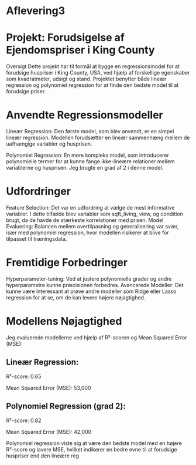 # Aflevering3
# Projekt: Forudsigelse af Ejendomspriser i King County
Oversigt
Dette projekt har til formål at bygge en regressionsmodel for at forudsige huspriser i King County, USA, ved hjælp af forskellige egenskaber som kvadratmeter, udsigt og stand. Projektet benytter både lineær regression og polynomiel regression for at finde den bedste model til at forudsige priser.

# Anvendte Regressionsmodeller
Lineær Regression: Den første model, som blev anvendt, er en simpel lineær regression. Modellen forudsætter en lineær sammenhæng mellem de uafhængige variabler og husprisen.

Polynomiel Regression: En mere kompleks model, som introducerer polynomielle termer for at kunne fange ikke-lineære relationer mellem variablerne og husprisen. Jeg brugte en grad af 2 i denne model.

# Udfordringer
Feature Selection: Det var en udfordring at vælge de mest informative variabler. I dette tilfælde blev variabler som sqft_living, view, og condition brugt, da de havde de stærkeste korrelationer med prisen.
Model Evaluering: Balancen mellem overtilpasning og generalisering var svær, især med polynomiel regression, hvor modellen risikerer at blive for tilpasset til træningsdata.

# Fremtidige Forbedringer
Hyperparameter-tuning: Ved at justere polynomielle grader og andre hyperparametre kunne præcisionen forbedres.
Avancerede Modeller: Det kunne være interessant at prøve andre modeller som Ridge eller Lasso regression for at se, om de kan levere højere nøjagtighed.

# Modellens Nøjagtighed
Jeg evaluerede modellerne ved hjælp af R²-scoren og Mean Squared Error (MSE):

## Lineær Regression:
R²-score: 0.65

Mean Squared Error (MSE): 53,000

## Polynomiel Regression (grad 2):
R²-score: 0.82

Mean Squared Error (MSE): 42,000

Polynomiel regression viste sig at være den bedste model med en højere R²-score og lavere MSE, hvilket indikerer en bedre evne til at forudsige huspriser end den lineære reg
